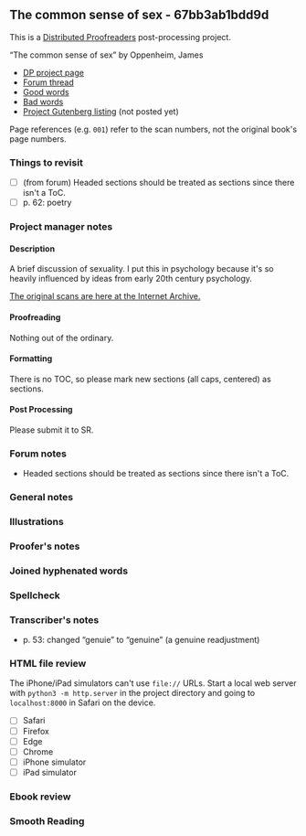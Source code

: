 ## The common sense of sex - 67bb3ab1bdd9d ##

This is a [Distributed Proofreaders](http://www.pgdp.net/) post-processing project.

“The common sense of sex” by Oppenheim, James

* [DP project page](http://www.pgdp.net/c/project.php?id=projectID67bb3ab1bdd9d)
* [Forum thread](https://www.pgdp.net/phpBB3/viewtopic.php?t=83342)
* [Good words](good_words.txt)
* [Bad words](bad_words.txt)
* [Project Gutenberg listing]() (not posted yet)

Page references (e.g. `001`) refer to the scan numbers, not the original book's page numbers.

### Things to revisit ###

* [ ] (from forum) Headed sections should be treated as sections since there isn't a ToC.
* [ ] p. 62: poetry

### Project manager notes ###

#### Description
A brief discussion of sexuality. I put this in psychology because it's so heavily influenced by ideas from early 20th century psychology.

[The original scans are here at the Internet Archive.](https://archive.org/details/commonsenseofsex1089oppe/mode/2up)

#### Proofreading
Nothing out of the ordinary.
 
#### Formatting
There is no TOC, so please mark new sections (all caps, centered) as sections.

#### Post Processing
Please submit it to SR.

### Forum notes ###

* Headed sections should be treated as sections since there isn't a ToC.

### General notes ###

### Illustrations ###

### Proofer's notes ###

### Joined hyphenated words ###

### Spellcheck ###

### Transcriber's notes ###

* p. 53: changed “genuie” to “genuine” (a genuine readjustment)

### HTML file review ###
The iPhone/iPad simulators can't use `file://` URLs. Start a local web server with `python3 -m http.server` in the project directory and going to `localhost:8000` in Safari on the device. 

* [ ] Safari
* [ ] Firefox
* [ ] Edge
* [ ] Chrome
* [ ] iPhone simulator
* [ ] iPad simulator

### Ebook review ###

### Smooth Reading ###
